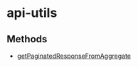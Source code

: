 # api-utils

## Methods

- [getPaginatedResponseFromAggregate](https://github.com/reactioncommerce/api-utils/)
